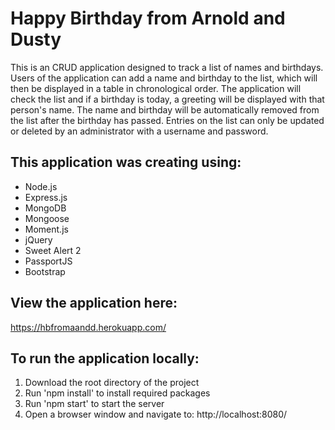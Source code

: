 # Happy Birthday from Arnold and Dusty

This is an CRUD application designed to track a list of names and birthdays.  Users of the application can add a name and birthday to the list, which will then be displayed in a table in chronological order.  The application will check the list and if a birthday is today, a greeting will be displayed with that person's name.  The name and birthday will be automatically removed from the list after the birthday has passed.  Entries on the list can only be updated or deleted by an administrator with a username and password.


## This application was creating using: 

* Node.js
* Express.js
* MongoDB
* Mongoose
* Moment.js
* jQuery
* Sweet Alert 2
* PassportJS
* Bootstrap

## View the application here: 

https://hbfromaandd.herokuapp.com/


## To run the application locally: 

1. Download the root directory of the project
2. Run 'npm install' to install required packages
3. Run 'npm start' to start the server
4. Open a browser window and navigate to: http://localhost:8080/
